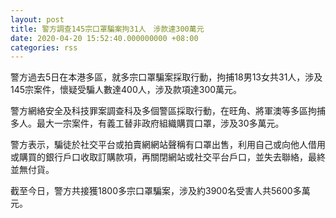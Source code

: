 ```yaml
---
layout: post
title: 警方調查145宗口罩騙案拘31人　涉款達300萬元
date: 2020-04-20 15:52:40.000000000 +08:00
categories: rss
---
```


警方過去5日在本港多區，就多宗口罩騙案採取行動，拘捕18男13女共31人，涉及145宗案件，懷疑受騙人數達400人，涉及款項達300萬元。

警方網絡安全及科技罪案調查科及多個警區採取行動，在旺角、將軍澳等多區拘捕多人。最大一宗案件，有義工替非政府組織購買口罩，涉及30多萬元。

警方表示，騙徒於社交平台或拍賣網網站聲稱有口罩出售，利用自己或向他人借用或購買的銀行戶口收取訂購款項，再關閉網站或社交平台戶口，並失去聯絡，最終並無付貨。

截至今日，警方共接獲1800多宗口罩騙案，涉及約3900名受害人共5600多萬元。
